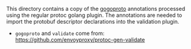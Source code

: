 This directory contains a copy of the
[gogoproto](https://github.com/gogo/protobuf) annotations processed using the
regular protoc golang plugin. The annotations are needed to import the protobuf
descriptor declarations into the validation plugin.

- `gogoproto` and `validate` come from: https://github.com/envoyproxy/protoc-gen-validate
